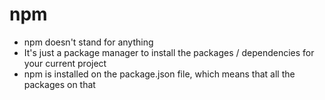 # npm
- npm doesn't stand for anything
- It's just a package manager to install the packages / dependencies for your current project
- npm is installed on the package.json file, which means that all the packages on that 